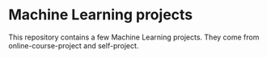 # Machine Learning projects
This repository contains a few Machine Learning projects. They come from online-course-project and self-project.
